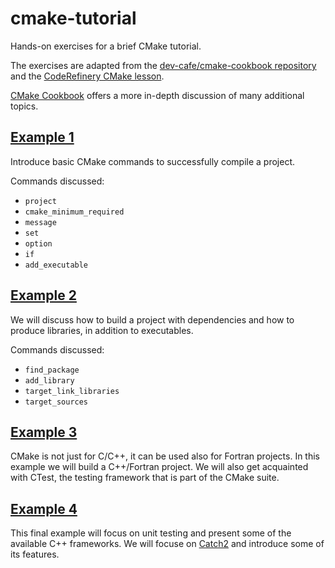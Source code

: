 # cmake-tutorial

Hands-on exercises for a brief CMake tutorial.

The exercises are adapted from the [dev-cafe/cmake-cookbook
repository](https://github.com/dev-cafe/cmake-cookbook) and the [CodeRefinery
CMake lesson](https://coderefinery.github.io/cmake/).

[CMake Cookbook](https://www.packtpub.com/application-development/cmake-cookbook)
offers a more in-depth discussion of many additional topics.

## [Example 1](./example-01)

Introduce basic CMake commands to successfully compile a project.

Commands discussed:
- `project`
- `cmake_minimum_required`
- `message`
- `set`
- `option`
- `if`
- `add_executable`

## [Example 2](./example-02)

We will discuss how to build a project with dependencies and how to produce
libraries, in addition to executables.

Commands discussed:
- `find_package`
- `add_library`
- `target_link_libraries`
- `target_sources`

## [Example 3](./example-03)

CMake is not just for C/C++, it can be used also for Fortran projects. In this
example we will build a C++/Fortran project. We will also get acquainted with
CTest, the testing framework that is part of the CMake suite.

## [Example 4](./example-04)

This final example will focus on unit testing and present some of the available
C++ frameworks. We will focuse on [Catch2](https://github.com/catchorg/Catch2)
and introduce some of its features.


